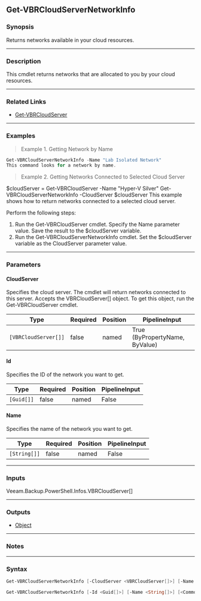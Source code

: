 Get-VBRCloudServerNetworkInfo
-----------------------------

### Synopsis
Returns networks available in your cloud resources.

---

### Description

This cmdlet returns networks that are allocated to you by your cloud resources.

---

### Related Links
* [Get-VBRCloudServer](Get-VBRCloudServer)

---

### Examples
> Example 1. Getting Network by Name

```PowerShell
Get-VBRCloudServerNetworkInfo -Name "Lab Isolated Network"
This command looks for a network by name.
```
> Example 2. Getting Networks Connected to Selected Cloud Server

$cloudServer = Get-VBRCloudServer -Name "Hyper-V Silver"
Get-VBRCloudServerNetworkInfo -CloudServer $cloudServer
This example shows how to return networks connected to a selected cloud server.

Perform the following steps:
1. Run the Get-VBRCloudServer cmdlet. Specify the Name parameter value. Save the result to the $cloudServer variable.
2. Run the Get-VBRCloudServerNetworkInfo cmdlet. Set the $cloudServer variable as the CloudServer parameter value.

---

### Parameters
#### **CloudServer**
Specifies the cloud server.  The cmdlet will return networks connected to this server. Accepts the VBRCloudServer[] object.  To get this object, run the Get-VBRCloudServer cmdlet.

|Type                |Required|Position|PipelineInput                 |
|--------------------|--------|--------|------------------------------|
|`[VBRCloudServer[]]`|false   |named   |True (ByPropertyName, ByValue)|

#### **Id**
Specifies the ID of the network you want to get.

|Type      |Required|Position|PipelineInput|
|----------|--------|--------|-------------|
|`[Guid[]]`|false   |named   |False        |

#### **Name**
Specifies the name of the network you want to get.

|Type        |Required|Position|PipelineInput|
|------------|--------|--------|-------------|
|`[String[]]`|false   |named   |False        |

---

### Inputs
Veeam.Backup.PowerShell.Infos.VBRCloudServer[]

---

### Outputs
* [Object](https://learn.microsoft.com/en-us/dotnet/api/System.Object)

---

### Notes

---

### Syntax
```PowerShell
Get-VBRCloudServerNetworkInfo [-CloudServer <VBRCloudServer[]>] [-Name <String[]>] [<CommonParameters>]
```
```PowerShell
Get-VBRCloudServerNetworkInfo [-Id <Guid[]>] [-Name <String[]>] [<CommonParameters>]
```
